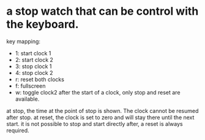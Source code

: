 # a stop watch that can be control with the keyboard.

key mapping:
- 1: start clock 1
- 2: start clock 2
- 3: stop clock 1
- 4: stop clock 2 
- r: reset both clocks
- f: fullscreen
- w: toggle clock2
after the start of a clock, only stop and reset are available.

at stop, the time at the point of stop is shown. The clock cannot be resumed after stop.
at reset, the clock is set to zero and will stay there until the next start.
it is not possible to stop and start directly after, a reset is always required.